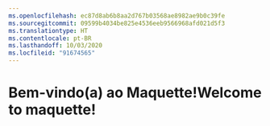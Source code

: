 ```yaml
---
ms.openlocfilehash: ec87d8ab6b8aa2d767b03568ae8982ae9b0c39fe
ms.sourcegitcommit: 09599b4034be825e4536eeb9566968afd021d5f3
ms.translationtype: HT
ms.contentlocale: pt-BR
ms.lasthandoff: 10/03/2020
ms.locfileid: "91674565"
---
```

# <a name="welcome-to-maquette"></a><span data-ttu-id="ce1e3-101">Bem-vindo(a) ao Maquette!</span><span class="sxs-lookup"><span data-stu-id="ce1e3-101">Welcome to maquette!</span></span>